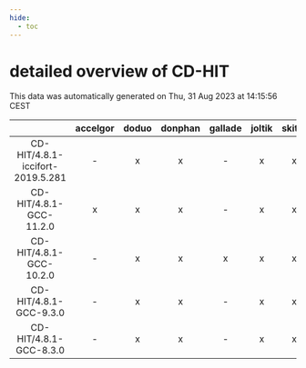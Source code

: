 ```yaml
---
hide:
  - toc
---
```


detailed overview of CD-HIT
===========================


This data was automatically generated on Thu, 31 Aug 2023 at 14:15:56 CEST  

| |accelgor|doduo|donphan|gallade|joltik|skitty|swalot|victini|
| :---: | :---: | :---: | :---: | :---: | :---: | :---: | :---: | :---: |
|CD-HIT/4.8.1-iccifort-2019.5.281|-|x|x|-|x|x|-|x|
|CD-HIT/4.8.1-GCC-11.2.0|x|x|x|-|x|x|x|x|
|CD-HIT/4.8.1-GCC-10.2.0|-|x|x|x|x|x|x|x|
|CD-HIT/4.8.1-GCC-9.3.0|-|x|x|-|x|x|x|x|
|CD-HIT/4.8.1-GCC-8.3.0|-|x|x|-|x|x|x|x|
